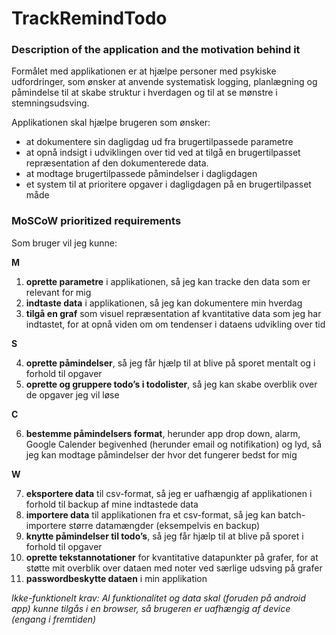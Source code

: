 # TrackRemindTodo
### Description of the application and the motivation behind it

Formålet med applikationen er at hjælpe personer med psykiske udfordringer, som ønsker at anvende systematisk logging, planlægning og påmindelse til at skabe struktur i hverdagen og til at se mønstre i stemningsudsving.  

Applikationen skal hjælpe brugeren som ønsker:
* at dokumentere sin dagligdag ud fra brugertilpassede parametre
* at opnå indsigt i udviklingen over tid ved at tilgå en brugertilpasset repræsentation af den dokumenterede data. 
* at modtage brugertilpassede påmindelser i dagligdagen
* et system til at prioritere opgaver i dagligdagen på en brugertilpasset måde


### MoSCoW prioritized requirements  

Som bruger vil jeg kunne:  					

**M**

1. **oprette parametre** i applikationen, så jeg kan tracke den data som er relevant for mig  
2. **indtaste data** i applikationen, så jeg kan dokumentere min hverdag  
3. **tilgå en graf** som visuel repræsentation af kvantitative data som jeg har indtastet, for at opnå viden om om tendenser i dataens udvikling over tid  

**S**

4. **oprette påmindelser**, så jeg får hjælp til at blive på sporet mentalt og i forhold til opgaver  
5. **oprette og gruppere todo’s i todolister**, så jeg kan skabe overblik over de opgaver jeg vil løse  

**C**

6. **bestemme påmindelsers format**, herunder app drop down, alarm, Google Calender begivenhed (herunder email og notifikation) og lyd, så jeg kan modtage påmindelser der hvor det fungerer bedst for mig  

**W**

7. **eksportere data** til csv-format, så jeg er uafhængig af applikationen i forhold til backup af mine indtastede data   
8. **importere data** til applikationen fra et csv-format, så jeg kan batch-importere større datamængder (eksempelvis en backup)  
9. **knytte påmindelser til todo’s**, så jeg får hjælp til at blive på sporet i forhold til opgaver  
10. **oprette tekstannotationer** for kvantitative datapunkter på grafer, for at støtte mit overblik over dataen med noter ved særlige udsving på grafer  
11. **passwordbeskytte dataen** i min applikation  

*Ikke-funktionelt krav: Al funktionalitet og data skal (foruden på android app) kunne tilgås i en browser, så brugeren er uafhængig af device (engang i fremtiden)*

